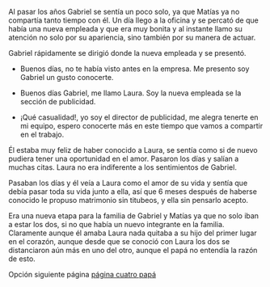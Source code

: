 Al pasar los años Gabriel se sentía un poco solo, ya que Matías ya no compartía tanto tiempo con
él. Un día llego a la oficina y se percató de que había una nueva empleada y que era muy bonita y al
instante llamo su atención no solo por su apariencia, sino también por su manera de actuar.

Gabriel rápidamente se dirigió donde la nueva empleada y se presentó.

- Buenos días, no te había visto antes en la empresa. Me presento soy Gabriel un gusto
conocerte.

- Buenos días Gabriel, me llamo Laura. Soy la nueva empleada se la sección de publicidad.

- ¡Qué casualidad!, yo soy el director de publicidad, me alegra tenerte en mi equipo, espero
conocerte más en este tiempo que vamos a compartir en el trabajo.

Él estaba muy feliz de haber conocido a Laura, se sentía como si de nuevo pudiera tener una
oportunidad en el amor. Pasaron los días y salían a muchas citas. Laura no era indiferente a los
sentimientos de Gabriel.

Pasaban los días y él veía a Laura como el amor de su vida y sentía que debía pasar toda su vida
junto a ella, así que 6 meses después de haberse conocido le propuso matrimonio sin titubeos, y
ella sin pensarlo acepto.

Era una nueva etapa para la familia de Gabriel y Matías ya que no solo iban a estar los dos, si no que
había un nuevo integrante en la familia. Claramente aunque él amaba Laura nada quitaba a su hijo
del primer lugar en el corazón, aunque desde que se conoció con Laura los dos se distanciaron aún
más en uno del otro, aunque el papá no entendía la razón de esto.

Opción siguiente página [página cuatro papá](pagina-cuatro-papa.md)